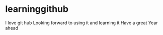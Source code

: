 # learninggithub
I love git hub 
Looking forward to using it and learning it 
Have a great Year ahead
